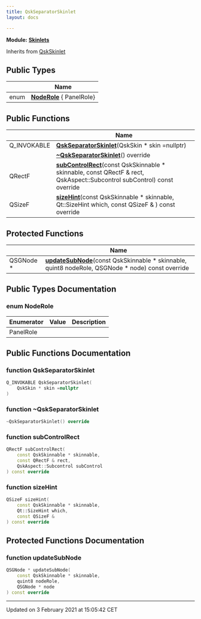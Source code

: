 ```yaml
---
title: QskSeparatorSkinlet
layout: docs

---
```



**Module:** **[Skinlets](/docs/modules/group__Skinlets/)**



Inherits from [QskSkinlet](/docs/classes/classQskSkinlet/)

## Public Types

|                | Name           |
| -------------- | -------------- |
| enum| **[NodeRole](/docs/classes/classQskSeparatorSkinlet/#enum-noderole)** { PanelRole} |

## Public Functions

|                | Name           |
| -------------- | -------------- |
| Q_INVOKABLE | **[QskSeparatorSkinlet](/docs/classes/classQskSeparatorSkinlet/#function-qskseparatorskinlet)**(QskSkin * skin =nullptr) |
| | **[~QskSeparatorSkinlet](/docs/classes/classQskSeparatorSkinlet/#function-~qskseparatorskinlet)**() override |
| QRectF | **[subControlRect](/docs/classes/classQskSeparatorSkinlet/#function-subcontrolrect)**(const QskSkinnable * skinnable, const QRectF & rect, QskAspect::Subcontrol subControl) const override |
| QSizeF | **[sizeHint](/docs/classes/classQskSeparatorSkinlet/#function-sizehint)**(const QskSkinnable * skinnable, Qt::SizeHint which, const QSizeF & ) const override |

## Protected Functions

|                | Name           |
| -------------- | -------------- |
| QSGNode * | **[updateSubNode](/docs/classes/classQskSeparatorSkinlet/#function-updatesubnode)**(const QskSkinnable * skinnable, quint8 nodeRole, QSGNode * node) const override |

## Public Types Documentation

### enum NodeRole

| Enumerator | Value | Description |
| ---------- | ----- | ----------- |
| PanelRole | |   |




## Public Functions Documentation

### function QskSeparatorSkinlet

```cpp
Q_INVOKABLE QskSeparatorSkinlet(
    QskSkin * skin =nullptr
)
```


### function ~QskSeparatorSkinlet

```cpp
~QskSeparatorSkinlet() override
```


### function subControlRect

```cpp
QRectF subControlRect(
    const QskSkinnable * skinnable,
    const QRectF & rect,
    QskAspect::Subcontrol subControl
) const override
```


### function sizeHint

```cpp
QSizeF sizeHint(
    const QskSkinnable * skinnable,
    Qt::SizeHint which,
    const QSizeF & 
) const override
```


## Protected Functions Documentation

### function updateSubNode

```cpp
QSGNode * updateSubNode(
    const QskSkinnable * skinnable,
    quint8 nodeRole,
    QSGNode * node
) const override
```


-------------------------------

Updated on  3 February 2021 at 15:05:42 CET